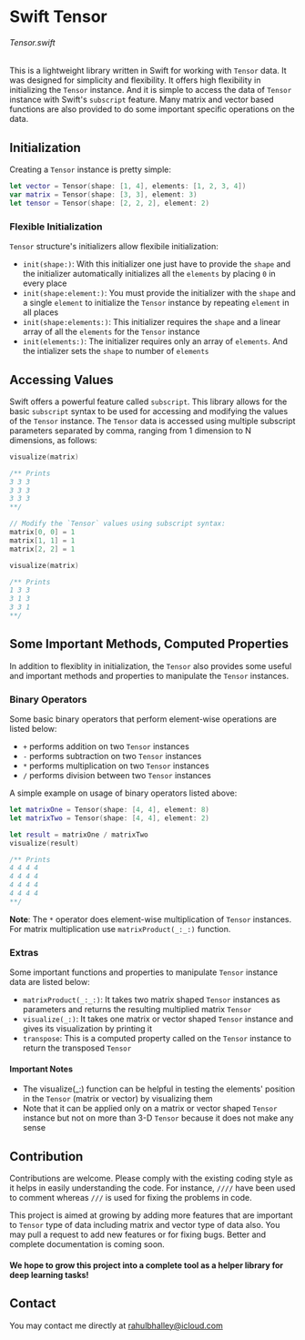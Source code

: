 # Swift Tensor

###### Tensor.swift

This is a lightweight library written in Swift for working with `Tensor` data. It was designed for simplicity and flexibility. It offers high flexibility in initializing the `Tensor` instance. And it is simple to access the data of `Tensor` instance with Swift's `subscript` feature. Many matrix and vector based functions are also provided to do some important specific operations on the data. 


## Initialization

Creating a `Tensor` instance is pretty simple:

```swift
let vector = Tensor(shape: [1, 4], elements: [1, 2, 3, 4])
var matrix = Tensor(shape: [3, 3], element: 3)
let tensor = Tensor(shape: [2, 2, 2], element: 2)
```

### Flexible Initialization

`Tensor` structure's initializers allow flexibile initialization:

* `init(shape:)`: With this initializer one just have to provide the `shape` and the initializer automatically initializes all the `elements` by placing `0` in every place
* `init(shape:element:)`: You must provide the initializer with the `shape` and a single `element` to initialize the `Tensor` instance by repeating `element` in all places
* `init(shape:elements:)`: This initializer requires the `shape` and a linear array of all the `elements` for the `Tensor` instance
* `init(elements:)`: The initializer requires only an array of `elements`. And the intializer sets the `shape` to number of `elements`


## Accessing Values

Swift offers a powerful feature called `subscript`. This library allows for the basic `subscript` syntax to be used for accessing and modifying the values of the `Tensor` instance. The `Tensor` data is accessed using multiple subscript parameters separated by comma, ranging from 1 dimension to N dimensions, as follows:

```swift
visualize(matrix)

/** Prints
3 3 3
3 3 3
3 3 3
**/

// Modify the `Tensor` values using subscript syntax:
matrix[0, 0] = 1
matrix[1, 1] = 1
matrix[2, 2] = 1

visualize(matrix)

/** Prints
1 3 3
3 1 3
3 3 1
**/
```


## Some Important Methods, Computed Properties

In addition to flexiblity in initialization, the `Tensor` also provides some useful and important methods and properties to manipulate the `Tensor` instances.

### Binary Operators

Some basic binary operators that perform element-wise operations are listed below:

* `+` performs addition on two `Tensor` instances
* `-` performs subtraction on two `Tensor` instances
* `*` performs multiplication on two `Tensor` instances
* `/` performs division between two `Tensor` instances

A simple example on usage of binary operators listed above:

```swift
let matrixOne = Tensor(shape: [4, 4], element: 8)
let matrixTwo = Tensor(shape: [4, 4], element: 2)

let result = matrixOne / matrixTwo
visualize(result)

/** Prints
4 4 4 4 
4 4 4 4 
4 4 4 4 
4 4 4 4
**/
```

**Note**: The `*` operator does element-wise multiplication of `Tensor` instances. For matrix multiplication use `matrixProduct(_:_:)` function.


### Extras

Some important functions and properties to manipulate `Tensor` instance data are listed below:

* `matrixProduct(_:_:)`: It takes two matrix shaped `Tensor` instances as parameters and returns the resulting multiplied matrix `Tensor`
* `visualize(_:)`: It takes one matrix or vector shaped `Tensor` instance and gives its visualization by printing it
* `transpose`: This is a computed property called on the `Tensor` instance to return the transposed `Tensor`


#### Important Notes

* The visualize(_:) function can be helpful in testing the elements' position in the `Tensor` (matrix or vector) by visualizing them
* Note that it can be applied only on a matrix or vector shaped `Tensor` instance but not on more than 3-D `Tensor` because it does not make any sense


## Contribution

Contributions are welcome. Please comply with the existing coding style as it helps in easily understanding the code. For instance, `////` have been used to comment whereas `///` is used for fixing the problems in code.

This project is aimed at growing by adding more features that are important to `Tensor` type of data including matrix and vector type of data also. You may pull a request to add new features or for fixing bugs. Better and complete documentation is coming soon.

#### We hope to grow this project into a complete tool as a helper library for deep learning tasks!

## Contact 

You may contact me directly at [rahulbhalley@icloud.com](rahulbhalley@icloud.com)
